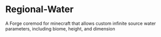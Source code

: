 # Regional-Water
A Forge coremod for minecraft that allows custom infinite source water parameters, including biome, height, and dimension
